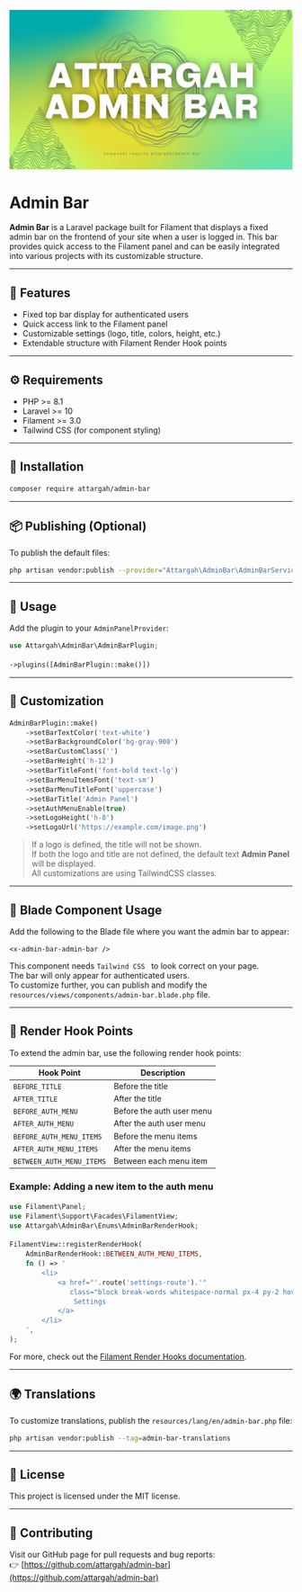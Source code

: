 

![attargah-admin-bar.jpg](art/attargah-admin-bar.jpg)

# Admin Bar

**Admin Bar** is a Laravel package built for Filament that displays a fixed admin bar on the frontend of your site when a user is logged in. This bar provides quick access to the Filament panel and can be easily integrated into various projects with its customizable structure.

---

## 🔧 Features

* Fixed top bar display for authenticated users
* Quick access link to the Filament panel
* Customizable settings (logo, title, colors, height, etc.)
* Extendable structure with Filament Render Hook points

---

## ⚙️ Requirements

* PHP >= 8.1
* Laravel >= 10
* Filament >= 3.0
* Tailwind CSS (for component styling)

---

## 🚀 Installation

```bash
composer require attargah/admin-bar
```

---

## 📦 Publishing (Optional)

To publish the default files:

```bash
php artisan vendor:publish --provider="Attargah\AdminBar\AdminBarServiceProvider"
```

---

## 🧹 Usage

Add the plugin to your `AdminPanelProvider`:

```php
use Attargah\AdminBar\AdminBarPlugin;

->plugins([AdminBarPlugin::make()])
```
---


## 🎨 Customization

```php
AdminBarPlugin::make()
    ->setBarTextColor('text-white')
    ->setBarBackgroundColor('bg-gray-900')
    ->setBarCustomClass('')
    ->setBarHeight('h-12')
    ->setBarTitleFont('font-bold text-lg')
    ->setBarMenuItemsFont('text-sm')
    ->setBarMenuTitleFont('uppercase')
    ->setBarTitle('Admin Panel')
    ->setAuthMenuEnable(true)
    ->setLogoHeight('h-8')
    ->setLogoUrl('https://example.com/image.png')
```

> If a logo is defined, the title will not be shown.  
> If both the logo and title are not defined, the default text **Admin Panel** will be displayed.  
> All customizations are using TailwindCSS classes.

---

## 🧱 Blade Component Usage

Add the following to the Blade file where you want the admin bar to appear:

```blade
<x-admin-bar-admin-bar />
```
This component needs `Tailwind CSS ` to look correct on your page.<br>
The bar will only appear for authenticated users.  
To customize further, you can publish and modify the `resources/views/components/admin-bar.blade.php` file.

---

## 🔌 Render Hook Points

To extend the admin bar, use the following render hook points:

| Hook Point                | Description                       |
|--------------------------|-----------------------------------|
| `BEFORE_TITLE`           | Before the title                  |
| `AFTER_TITLE`            | After the title                   |
| `BEFORE_AUTH_MENU`       | Before the auth user menu         |
| `AFTER_AUTH_MENU`        | After the auth user menu          |
| `BEFORE_AUTH_MENU_ITEMS` | Before the menu items             |
| `AFTER_AUTH_MENU_ITEMS`  | After the menu items              |
| `BETWEEN_AUTH_MENU_ITEMS`| Between each menu item            |

### Example: Adding a new item to the auth menu

```php
use Filament\Panel;
use Filament\Support\Facades\FilamentView;
use Attargah\AdminBar\Enums\AdminBarRenderHook;

FilamentView::registerRenderHook(
    AdminBarRenderHook::BETWEEN_AUTH_MENU_ITEMS,
    fn () => '
        <li>
            <a href="'.route('settings-route').'"
               class="block break-words whitespace-normal px-4 py-2 hover:bg-gray-100 dark:hover:bg-gray-600 dark:hover:text-white">
                Settings
            </a>
        </li>
    ',
);
```

For more, check out the [Filament Render Hooks documentation](https://filamentphp.com/docs/3.x/support/render-hooks).

---

## 🌍 Translations

To customize translations, publish the `resources/lang/en/admin-bar.php` file:

```bash
php artisan vendor:publish --tag=admin-bar-translations
```

---

## 📄 License

This project is licensed under the MIT license.

---

## 🤝 Contributing

Visit our GitHub page for pull requests and bug reports:  
👉 [https://github.com/attargah/admin-bar](https://github.com/attargah/admin-bar)
